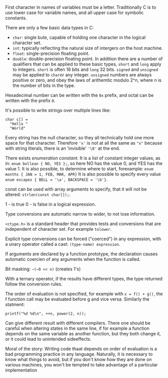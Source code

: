 First character in names of variables must be a letter.
Traditionally C is to use lower case for variable names, and all upper case for symbolic constants.

There are only a few basic data types in C:
- `char`: single bute, capable of holding one character in the logical character set.
- `int`:  typically reflecting the natural size of intergers on the host machine.
- `float`: single-precision floating point.
- `double`: double-precision floating point.
In addition there are a number of qualifiers that can be  applied to these basic types, `short` and 
`long` apply to integers. `short` is often 16 bits and `long` 32 bits.
`signed` and `unsigned` may be applied to `char`or any integer.
`unsigned` numbers are always positive or zero, and obey the laws of arithemtic modulo 2^n, where n is the 
number of bits in the type.

Hexadecimal number can be written with the `0x` prefix, and octal can be written with the prefix `0`.

It's possible to write strings over multiple lines like:
```
char c[] =
  "Hello " 
  "World"
```

Every string has the null character, so they all technically hold one more space for that character.
Therefore `'x'` is not at all the same as `"x"` because with string literals, there is an 'invisible'
`'\0'` at the end.

There exists *enumeration constant*. It is a list of constant integer values, as in:
`enum bollean { NO, YES };`, so here NO has the value 0, and YES has the value 1. It is also possible,
to determine where to start, forexample: `enum months { JAN = 1, FEB, MAR, APR}` It is also possible to 
specify every value `enum escapes { BELL = '\a', BACKSPACE = '\b'}`.

const can be used with array arguments to specify, that it will not be altered: `strlen(const char[]);`.

1 - is true 
0 - is false 
in a logical expression.

Type conversions are automatic narrow to wider, to not lose information. 

`<ctype.h>` is a standard header that provides tests and conversions that are independent of character
set. For example `tolower`.

Explicit type conversions can be forced ("coerced") in any expression, with a unary operator called a 
cast: `(type-name) expression`.

If arguments are declared by a function prototype, the declaration causes automatic coercien of any 
arguments when the function is called. 

Bit masking: `~(~0 << n)` (creates 1's)

With a ternary operator, if the results have different types, the type returned follow the conversion 
rules.

The order of evaluation is not specified, for example with `x = f() + g()`, the f function call may
be evaluated before g and vice versa. Similarly the statment:
```
printf("%d %d\n", ++n, power(2, n));
```
Can give different result with different compilers. There one should be careful when altering states
in the same line, if for example a function depends on the same variable as another function, but they
both change it, or it could lead to unintended sideeffects.

Moral of the story: Writing code thaat depends on order of evaluation is a bad programming practice 
in any language. Naturally, it is necessary to know what things to avoid, but if you don't know how 
they are done on various machines, you won't be tempted to take advantage of a particular implementation